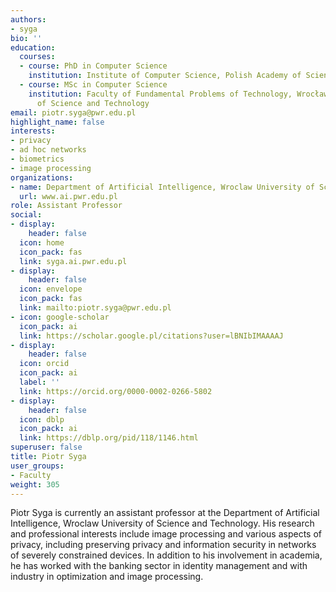 ```yaml
---
authors:
- syga
bio: ''
education:
  courses:
  - course: PhD in Computer Science
    institution: Institute of Computer Science, Polish Academy of Sciences
  - course: MSc in Computer Science
    institution: Faculty of Fundamental Problems of Technology, Wrocław University
      of Science and Technology
email: piotr.syga@pwr.edu.pl
highlight_name: false
interests:
- privacy
- ad hoc networks
- biometrics
- image processing
organizations:
- name: Department of Artificial Intelligence, Wroclaw University of Science and Technology
  url: www.ai.pwr.edu.pl
role: Assistant Professor
social:
- display:
    header: false
  icon: home
  icon_pack: fas
  link: syga.ai.pwr.edu.pl
- display:
    header: false
  icon: envelope
  icon_pack: fas
  link: mailto:piotr.syga@pwr.edu.pl
- icon: google-scholar
  icon_pack: ai
  link: https://scholar.google.pl/citations?user=lBNIbIMAAAAJ
- display:
    header: false
  icon: orcid
  icon_pack: ai
  label: ''
  link: https://orcid.org/0000-0002-0266-5802
- display:
    header: false
  icon: dblp
  icon_pack: ai
  link: https://dblp.org/pid/118/1146.html
superuser: false
title: Piotr Syga
user_groups:
- Faculty
weight: 305
---
```

Piotr Syga is currently an assistant professor at the Department of Artificial Intelligence, Wroclaw University of Science and Technology. His research and professional interests include image processing and various aspects of privacy, including preserving privacy and information security in networks of severely constrained devices. In addition to his involvement in academia, he has worked with the banking sector in identity management and with industry in optimization and image processing.